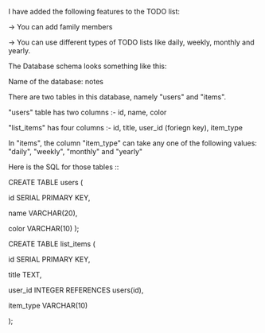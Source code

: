 I have added the following features to the TODO list:

-> You can add family members

-> You can use different types of TODO lists like daily, weekly, monthly and yearly.

The Database schema looks something like this:

Name of the database: notes

There are two tables in this database, namely "users" and "items".

"users" table has two columns :- id, name, color

"list_items" has four columns :- id, title, user_id (foriegn key), item_type

In "items", the column "item_type" can take any one of the following values: "daily", "weekly", "monthly" and "yearly"

Here is the SQL for those tables ::

CREATE TABLE users (

id SERIAL PRIMARY KEY,

name VARCHAR(20), 

color VARCHAR(10)
);

CREATE TABLE list_items (

id SERIAL PRIMARY KEY,

title TEXT,

user_id INTEGER REFERENCES users(id),

item_type VARCHAR(10)

);
